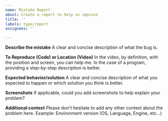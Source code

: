 ```yaml
---
name: Mistake Report
about: Create a report to help us improve
title: ''
labels: type/report
assignees: ''

---
```


**Describe the mistake**
A clear and concise description of what the bug is.

**To Reproduce (Code) or Location (Video)**
In the video, by definition, with the position and screen, you can help me. In the case of a program, providing a step-by-step description is better.

**Expected behavior/solution**
A clear and concise description of what you expected to happen or which solution you think is better.

**Screenshots**
If applicable, could you add screenshots to help explain your problem?

**Additional context**
Please don't hesitate to add any other context about the problem here. Example: Environment version (OS, Language, Engine, etc...)

